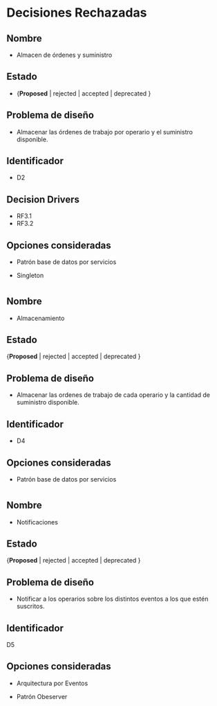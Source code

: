 # Decisiones Rechazadas

## Nombre
* Almacen de órdenes y suministro

## Estado

* {**Proposed** | rejected | accepted | deprecated }

## Problema de diseño 

* Almacenar las órdenes de trabajo por operario y el suministro disponible. 

## Identificador 

* D2 

## Decision Drivers
* RF3.1
* RF3.2

## Opciones consideradas

* Patrón base de datos por servicios 

* Singleton

#

## Nombre 
* Almacenamiento

## Estado

{**Proposed** | rejected | accepted | deprecated }

## Problema de diseño 

* Almacenar las ordenes de trabajo de cada operario y la cantidad de suministro disponible. 

## Identificador 

* D4 

## Opciones consideradas 

* Patrón base de datos por servicios 

#

## Nombre
* Notificaciones

## Estado
{**Proposed** | rejected | accepted | deprecated }

## Problema de diseño 

* Notificar a los operarios sobre los distintos eventos a los que estén suscritos.  

## Identificador 
D5

## Opciones consideradas 

* Arquitectura por Eventos 

* Patrón Obeserver 
